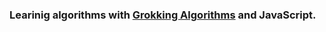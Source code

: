 ### Learinig algorithms with [Grokking Algorithms](https://www.manning.com/books/grokking-algorithms) and JavaScript.
